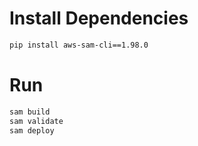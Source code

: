 # Install Dependencies

```bash
pip install aws-sam-cli==1.98.0
```

# Run

```bash
sam build
sam validate
sam deploy
```